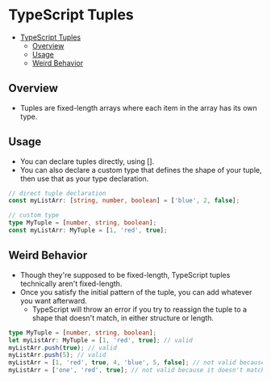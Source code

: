 # TypeScript Tuples

- [TypeScript Tuples](#typescript-tuples)
  - [Overview](#overview)
  - [Usage](#usage)
  - [Weird Behavior](#weird-behavior)

## Overview

- Tuples are fixed-length arrays where each item in the array has its own type.

## Usage

- You can declare tuples directly, using [].
- You can also declare a custom type that defines the shape of your tuple, then use that as your type declaration.

```typescript
// direct tuple declaration
const myListArr: [string, number, boolean] = ['blue', 2, false];

// custom type
type MyTuple = [number, string, boolean];
const myListArr: MyTuple = [1, 'red', true];
```

## Weird Behavior

- Though they're supposed to be fixed-length, TypeScript tuples technically aren't fixed-length.
- Once you satisfy the initial pattern of the tuple, you can add whatever you want afterward.
  - TypeScript will throw an error if you try to reassign the tuple to a shape that doesn't match, in either structure or length.

```typescript
type MyTuple = [number, string, boolean];
let myListArr: MyTuple = [1, 'red', true]; // valid
myListArr.push(true); // valid
myListArr.push(5); // valid
myListArr = [1, 'red', true, 4, 'blue', 5, false]; // not valid because it doesn't match the length of the MyTuple shape.
myListArr = ['one', 'red', true]; // not valid because it doesn't match the structure of the MyTuple shape.
```
